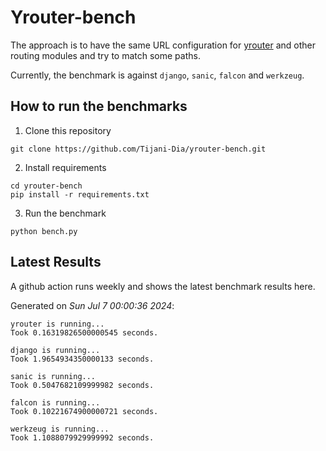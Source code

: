 # Yrouter-bench

The approach is to have the same URL configuration for [yrouter](https://github.com/Tijani-Dia/yrouter) and other routing modules and try to match some paths.

Currently, the benchmark is against `django`, `sanic`, `falcon` and `werkzeug`.

## How to run the benchmarks

1. Clone this repository

```shell
git clone https://github.com/Tijani-Dia/yrouter-bench.git
```

2. Install requirements

```shell
cd yrouter-bench
pip install -r requirements.txt
```

3. Run the benchmark

```shell
python bench.py
```

## Latest Results

A github action runs weekly and shows the latest benchmark results here.

Generated on *Sun Jul  7 00:00:36 2024*:

```shell
yrouter is running...
Took 0.16319826500000545 seconds.

django is running...
Took 1.9654934350000133 seconds.

sanic is running...
Took 0.5047682109999982 seconds.

falcon is running...
Took 0.10221674900000721 seconds.

werkzeug is running...
Took 1.1088079929999992 seconds.

```
